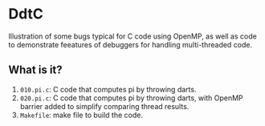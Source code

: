 # DdtC
Illustration of some bugs typical for C code using OpenMP, as well as
code to demonstrate feeatures of debuggers for handling multi-threaded
code.

## What is it?
1. `010.pi.c`: C code that computes pi by throwing darts.
1. `020.pi.c`: C code that computes pi by throwing darts, with
    OpenMP barrier added to simplify comparing thread results.
1. `Makefile`: make file to build the code.
